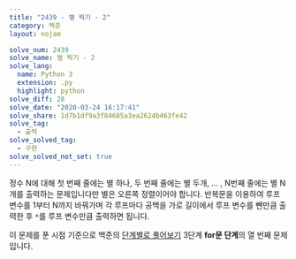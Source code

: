 ```yaml
---
title: "2439 - 별 찍기 - 2"
category: 백준
layout: nojam

solve_num: 2439
solve_name: 별 찍기 - 2
solve_lang:
  name: Python 3
  extension: .py
  highlight: python
solve_diff: 28
solve_date: "2020-03-24 16:17:41"
solve_share: 1d7b1df9a3f84685a3ea2624b463fe42
solve_tag:
  - 출력
solve_solved_tag:
  - 구현
solve_solved_not_set: true
---
```


정수 N에 대해 첫 번째 줄에는 별 하나, 두 번째 줄에는 별 두개, ... , N번째 줄에는 별 N개를 출력하는 문제입니다만 별은 오른쪽 정렬이어야 합니다. 반복문을 이용하여 루프 변수를 1부터 N까지 바꿔가며 각 루프마다 공백을 가로 길이에서 루프 변수를 뺀만큼 출력한 후 `*`를 루프 변수만큼 출력하면 됩니다.

이 문제를 푼 시점 기준으로 백준의 [단계별로 풀어보기](http://noj.am/p/s) 3단계 **for문 단계**의 열 번째 문제입니다.
